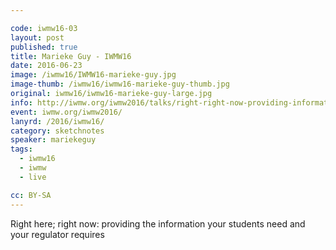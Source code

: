 ```yaml
---

code: iwmw16-03
layout: post
published: true
title: Marieke Guy - IWMW16
date: 2016-06-23
image: /iwmw16/IWMW16-marieke-guy.jpg
image-thumb: /iwmw16/iwmw16-marieke-guy-thumb.jpg
original: iwmw16/iwmw16-marieke-guy-large.jpg
info: http://iwmw.org/iwmw2016/talks/right-right-now-providing-information-students-need-regulator-requires/
event: iwmw.org/iwmw2016/
lanyrd: /2016/iwmw16/
category: sketchnotes
speaker: mariekeguy
tags:
  - iwmw16
  - iwmw
  - live

cc: BY-SA
---
```


Right here; right now: providing the information your students need and your regulator requires

